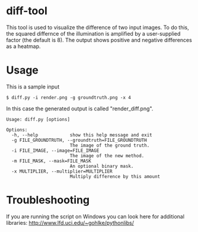# diff-tool

This tool is used to visualize the difference of two input images. To do this, the squared differnce of the illumination is amplified by a user-supplied factor (the default is 8). The output shows positive and negative differences as a heatmap.

# Usage

This is a sample input

    $ diff.py -i render.png -g groundtruth.png -x 4

In this case the generated output is called "render_diff.png".

    Usage: diff.py [options]
    
    Options:
      -h, --help            show this help message and exit
      -g FILE_GROUNDTRUTH, --groundtruth=FILE_GROUNDTRUTH
                            The image of the ground truth.
      -i FILE_IMAGE, --image=FILE_IMAGE
                            The image of the new method.
      -m FILE_MASK, --mask=FILE_MASK
                            An optional binary mask.
      -x MULTIPLIER, --multiplier=MULTIPLIER
                            Multiply difference by this amount
                            
# Troubleshooting

If you are running the script on Windows you can look here for additional libraries:
http://www.lfd.uci.edu/~gohlke/pythonlibs/